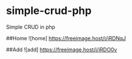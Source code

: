 # simple-crud-php
Simple CRUD in php

##Home
![home] https://freeimage.host/i/jRDNqJ

##Add
![add] https://freeimage.host/i/jRDO0v
